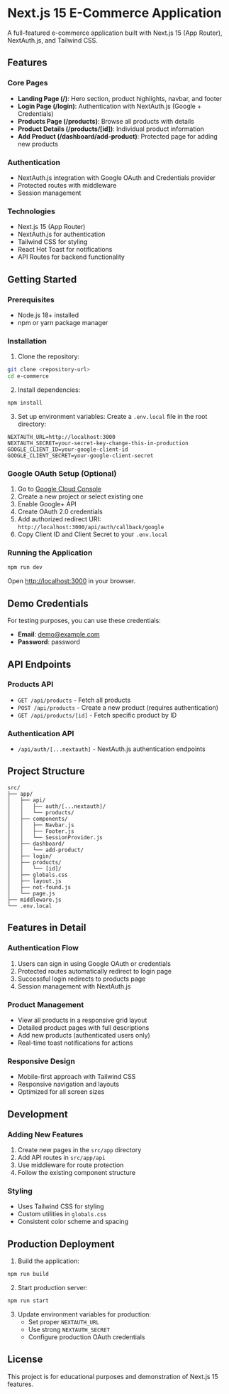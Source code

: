 # Next.js 15 E-Commerce Application

A full-featured e-commerce application built with Next.js 15 (App Router), NextAuth.js, and Tailwind CSS.

## Features

### Core Pages
- **Landing Page (/)**: Hero section, product highlights, navbar, and footer
- **Login Page (/login)**: Authentication with NextAuth.js (Google + Credentials)
- **Products Page (/products)**: Browse all products with details
- **Product Details (/products/[id])**: Individual product information
- **Add Product (/dashboard/add-product)**: Protected page for adding new products

### Authentication
- NextAuth.js integration with Google OAuth and Credentials provider
- Protected routes with middleware
- Session management

### Technologies
- Next.js 15 (App Router)
- NextAuth.js for authentication
- Tailwind CSS for styling
- React Hot Toast for notifications
- API Routes for backend functionality

## Getting Started

### Prerequisites
- Node.js 18+ installed
- npm or yarn package manager

### Installation

1. Clone the repository:
```bash
git clone <repository-url>
cd e-commerce
```

2. Install dependencies:
```bash
npm install
```

3. Set up environment variables:
Create a `.env.local` file in the root directory:
```env
NEXTAUTH_URL=http://localhost:3000
NEXTAUTH_SECRET=your-secret-key-change-this-in-production
GOOGLE_CLIENT_ID=your-google-client-id
GOOGLE_CLIENT_SECRET=your-google-client-secret
```

### Google OAuth Setup (Optional)

1. Go to [Google Cloud Console](https://console.cloud.google.com/)
2. Create a new project or select existing one
3. Enable Google+ API
4. Create OAuth 2.0 credentials
5. Add authorized redirect URI: `http://localhost:3000/api/auth/callback/google`
6. Copy Client ID and Client Secret to your `.env.local`

### Running the Application

```bash
npm run dev
```

Open [http://localhost:3000](http://localhost:3000) in your browser.

## Demo Credentials

For testing purposes, you can use these credentials:
- **Email**: demo@example.com
- **Password**: password

## API Endpoints

### Products API
- `GET /api/products` - Fetch all products
- `POST /api/products` - Create a new product (requires authentication)
- `GET /api/products/[id]` - Fetch specific product by ID

### Authentication API
- `/api/auth/[...nextauth]` - NextAuth.js authentication endpoints

## Project Structure

```
src/
├── app/
│   ├── api/
│   │   ├── auth/[...nextauth]/
│   │   └── products/
│   ├── components/
│   │   ├── Navbar.js
│   │   ├── Footer.js
│   │   └── SessionProvider.js
│   ├── dashboard/
│   │   └── add-product/
│   ├── login/
│   ├── products/
│   │   └── [id]/
│   ├── globals.css
│   ├── layout.js
│   ├── not-found.js
│   └── page.js
├── middleware.js
└── .env.local
```

## Features in Detail

### Authentication Flow
1. Users can sign in using Google OAuth or credentials
2. Protected routes automatically redirect to login page
3. Successful login redirects to products page
4. Session management with NextAuth.js

### Product Management
- View all products in a responsive grid layout
- Detailed product pages with full descriptions
- Add new products (authenticated users only)
- Real-time toast notifications for actions

### Responsive Design
- Mobile-first approach with Tailwind CSS
- Responsive navigation and layouts
- Optimized for all screen sizes

## Development

### Adding New Features
1. Create new pages in the `src/app` directory
2. Add API routes in `src/app/api`
3. Use middleware for route protection
4. Follow the existing component structure

### Styling
- Uses Tailwind CSS for styling
- Custom utilities in `globals.css`
- Consistent color scheme and spacing

## Production Deployment

1. Build the application:
```bash
npm run build
```

2. Start production server:
```bash
npm run start
```

3. Update environment variables for production:
   - Set proper `NEXTAUTH_URL`
   - Use strong `NEXTAUTH_SECRET`
   - Configure production OAuth credentials

## License

This project is for educational purposes and demonstration of Next.js 15 features.
